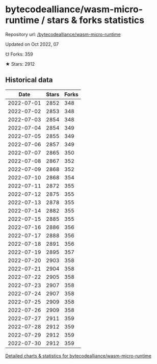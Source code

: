 # bytecodealliance/wasm-micro-runtime / stars & forks statistics

Repository url: [/bytecodealliance/wasm-micro-runtime](https://github.com/bytecodealliance/wasm-micro-runtime)

Updated on Oct 2022, 07

☋ Forks: 359

★ Stars: 2912

## Historical data
| Date | Stars | Forks |
|------|-------|-------|
| 2022-07-01 | 2852 | 348 | 
| 2022-07-02 | 2853 | 348 | 
| 2022-07-03 | 2854 | 348 | 
| 2022-07-04 | 2854 | 349 | 
| 2022-07-05 | 2855 | 349 | 
| 2022-07-06 | 2857 | 349 | 
| 2022-07-07 | 2865 | 350 | 
| 2022-07-08 | 2867 | 352 | 
| 2022-07-09 | 2868 | 352 | 
| 2022-07-10 | 2868 | 354 | 
| 2022-07-11 | 2872 | 355 | 
| 2022-07-12 | 2875 | 355 | 
| 2022-07-13 | 2878 | 355 | 
| 2022-07-14 | 2882 | 355 | 
| 2022-07-15 | 2885 | 355 | 
| 2022-07-16 | 2886 | 356 | 
| 2022-07-17 | 2888 | 356 | 
| 2022-07-18 | 2891 | 356 | 
| 2022-07-19 | 2895 | 357 | 
| 2022-07-20 | 2903 | 358 | 
| 2022-07-21 | 2904 | 358 | 
| 2022-07-22 | 2905 | 358 | 
| 2022-07-23 | 2907 | 358 | 
| 2022-07-24 | 2907 | 358 | 
| 2022-07-25 | 2909 | 358 | 
| 2022-07-26 | 2909 | 358 | 
| 2022-07-27 | 2911 | 359 | 
| 2022-07-28 | 2912 | 359 | 
| 2022-07-29 | 2912 | 359 | 
| 2022-07-30 | 2912 | 359 | 


[Detailed charts & statistics for bytecodealliance/wasm-micro-runtime](https://reviewgithub.com/rep/bytecodealliance/wasm-micro-runtime)
